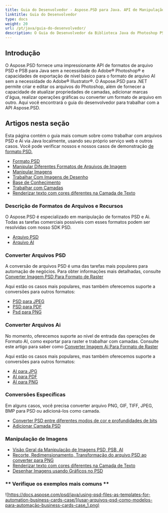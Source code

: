 ```yaml
---
title: Guia do Desenvolvedor - Aspose.PSD para Java. API de Manipulação de Arquivos Photoshop e Illustrator
linktitle: Guia do Desenvolvedor
type: docs
weight: 20
url: /pt/java/guia-do-desenvolvedor/
description: O Guia do Desenvolvedor da Biblioteca Java do Photoshop PSD explica como usar o Java para trabalhar com arquivos PSD e Ai localmente, através do seu próprio serviço web ou em outros casos.
---
```


## **Introdução**

O Aspose.PSD fornece uma impressionante API de formatos de arquivo PSD e PSB para Java sem a necessidade do Adobe® Photoshop® e capacidades de exportação de nível básico para o formato de arquivo AI sem a necessidade do Adobe® Illustrator®. O Aspose.PSD para .NET permite criar e editar os arquivos do Photoshop, além de fornecer a capacidade de atualizar propriedades de camadas, adicionar marcas d'água, realizar operações gráficas ou converter um formato de arquivo em outro. Aqui você encontrará o guia do desenvolvedor para trabalhar com a API Aspose.PSD.

## **Artigos nesta seção**
Esta página contém o guia mais comum sobre como trabalhar com arquivos PSD e Ai via Java localmente, usando seu próprio serviço web e outros casos. Você pode verificar nossos e nossos casos de demonstração [de formato PSD.](/psd/pt/java/demonstracoes/)

- [Formato PSD](/psd/pt/java/formato-psd)
- [Manipular Diferentes Formatos de Arquivos de Imagem](/psd/pt/java/manipular-diferentes-formatos-de-arquivos-de-imagem/)
- [Manipular Imagens](/psd/pt/java/manipular-imagens/)
- [Trabalhar Com Imagens de Desenho](/psd/pt/java/trabalhar-com-imagens-de-desenho/)
- [Base de Conhecimento](/psd/pt/java/base-de-conhecimento/)
- [Trabalhar com Camadas](/psd/pt/java/trabalhar-com-camadas/)
- [Renderizar texto com cores diferentes na Camada de Texto](/psd/pt/java/renderizar-texto-com-cores-diferentes-na-camada-de-texto/)

### **Descrição de Formatos de Arquivos e Recursos**
O Aspose.PSD é especializado em manipulação de formatos PSD e Ai. Todas as tarefas comerciais possíveis com esses formatos podem ser resolvidas com nosso SDK PSD.

- [Arquivo PSD](/psd/pt/net/arquivo-psd/)
- [Arquivo AI](/psd/pt/net/ai-formato-adobe-illustrator/)

### **Converter Arquivos PSD**
A conversão de arquivos PSD é uma das tarefas mais populares para automação de negócios. Para obter informações mais detalhadas, consulte [Converter Imagem PSD Para Formato de Raster](/psd/pt/java/converter-imagem-psd-para-formato-de-raster/)

Aqui estão os casos mais populares, mas também oferecemos suporte a conversões para outros formatos:

- [PSD para JPEG](/psd/pt/java/converter/psd-para-jpg/)
- [PSD para PDF](/psd/pt/java/converter/psd-para-pdf/)
- [Psd para PNG](/psd/pt/java/converter/psd-para-png/)

### **Converter Arquivos Ai**
No momento, oferecemos suporte ao nível de entrada das operações de Formato AI, como exportar para raster e trabalhar com camadas. Consulte este artigo para saber como [Converter Imagem Ai Para Formato de Raster](/psd/pt/java/manipulacao-arquivo-ai/)

Aqui estão os casos mais populares, mas também oferecemos suporte a conversões para outros formatos:

- [AI para JPG](/psd/pt/java/converter/ai-para-jpg/)
- [AI para PDF](/psd/pt/java/converter/ai-para-pdf/)
- [AI para PNG](/psd/pt/java/converter/ai-para-png/)

### **Conversões Específicas**
Em alguns casos, você precisa converter arquivo PNG, GIF, TIFF, JPEG, BMP para PSD ou adicioná-los como camada.

- [Converter PSD entre diferentes modos de cor e profundidades de bits](/psd/pt/java/converter-modo-de-cor-e-profundidade-de-bits/)
- [Adicionar Camada PSD](/psd/pt/java/adicionar-camada-do-arquivo-para-edicao/)

### **Manipulação de Imagens**
- [Visão Geral da Manipulação de Imagens PSD, PSB, AI](/psd/pt/java/atualizar-arquivos-psd-psb-com-java/)
- [Recorte, Redimensionamento, Transformação do arquivo PSD ao converter para PNG](/psd/pt/java/manipulacao-de-camada-psd/)
- [Renderizar texto com cores diferentes na Camada de Texto](/psd/pt/java/trabalhar-com-imagens-de-desenho/)
- [Desenhar Imagens usando Gráficos no PSD](/psd/pt/java/api-grafica/) 

### ** Verifique os exemplos mais comuns **

![https://docs.aspose.com/psd/java/using-psd-files-as-templates-for-automation-business-cards-case/](usar-arquivos-psd-como-modelos-para-automação-business-cards-case_1.png)
